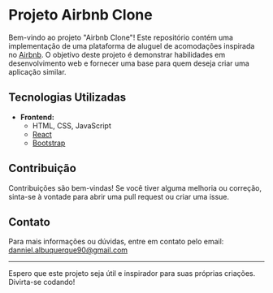 # Projeto Airbnb Clone

Bem-vindo ao projeto "Airbnb Clone"! Este repositório contém uma implementação de uma plataforma de aluguel de acomodações inspirada no [Airbnb](https://www.airbnb.com). O objetivo deste projeto é demonstrar habilidades em desenvolvimento web e fornecer uma base para quem deseja criar uma aplicação similar.

## Tecnologias Utilizadas

- **Frontend:**
  - HTML, CSS, JavaScript
  - [React](https://reactjs.org/)
  - [Bootstrap](https://getbootstrap.com/)



## Contribuição

Contribuições são bem-vindas! Se você tiver alguma melhoria ou correção, sinta-se à vontade para abrir uma pull request ou criar uma issue.

## Contato

Para mais informações ou dúvidas, entre em contato pelo email: danniel.albuquerque90@gmail.com

---

Espero que este projeto seja útil e inspirador para suas próprias criações. Divirta-se codando!
